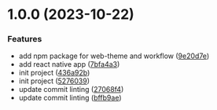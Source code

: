 # 1.0.0 (2023-10-22)

### Features

- add npm package for web-theme and workflow ([9e20d7e](https://github.com/jbabin91/react-monorepo-starter/commit/9e20d7e33d3f1b1025eaad15ede5bcb8b3870ca7))
- add react native app ([7bfa4a3](https://github.com/jbabin91/react-monorepo-starter/commit/7bfa4a399d7525e08b3f08c0c1e8eed7ccc8ca95))
- init project ([436a92b](https://github.com/jbabin91/react-monorepo-starter/commit/436a92b4af6382d61a30721aff288a361becd998))
- init project ([5276039](https://github.com/jbabin91/react-monorepo-starter/commit/5276039e2ee2a0ae48225fdca50217ecbb59a4d0))
- update commit linting ([27068f4](https://github.com/jbabin91/react-monorepo-starter/commit/27068f4fd23d517e8eb15452b61c7a86b3aac219))
- update commit linting ([bffb9ae](https://github.com/jbabin91/react-monorepo-starter/commit/bffb9ae7108b835fd32bd0364c26347d38d6fcc6))
